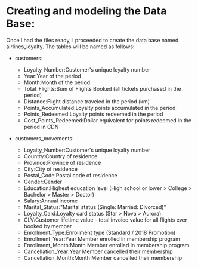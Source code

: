 # Creating and modeling the Data Base:

Once I had the files ready, I proceeded to create the data base named airlines_loyalty. The tables will be named as follows:


* customers:
     * Loyalty_Number:Customer's unique loyalty number
     * Year:Year of the period
     * Month:Month of the period
     * Total_Flights:Sum of Flights Booked (all tickets purchased in the period)
     * Distance:Flight distance traveled in the period (km)
     * Points_Accumulated:Loyalty points accumulated in the period
     * Points_Redeemed:Loyalty points redeemed in the period
     * Cost_Points_Redeemed:Dollar equivalent for points redeemed in the period in CDN
       
       
* customers_movements:
     * Loyalty_Number:Customer's unique loyalty number
     * Country:Country of residence
     * Province:Province of residence
     * City:City of residence
     * Postal_Code:Postal code of residence
     * Gender:Gender
     * Education:Highest education level (High school or lower > College > Bachelor > Master > Doctor)
     * Salary:Annual income
     * Marital_Status:"Marital status (Single: Married: Divorced)"
     * Loyalty_Card:Loyalty card status (Star > Nova > Aurora)
     * CLV:Customer lifetime value - total invoice value for all flights ever booked by member
     * Enrollment_Type:Enrollment type (Standard / 2018 Promotion)
     * Enrollment_Year:Year Member enrolled in membership program
     * Enrollment_Month:Month Member enrolled in membership program
     * Cancellation_Year:Year Member cancelled their membership
     * Cancellation_Month:Month Member cancelled their membership
